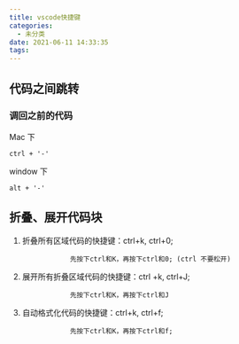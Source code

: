 ```yaml
---
title: vscode快捷键
categories:
  - 未分类
date: 2021-06-11 14:33:35
tags:
---
```

## 代码之间跳转
### 调回之前的代码
Mac 下

```ctrl + '-'```

window 下

```alt + '-'```
## 折叠、展开代码块
1. 折叠所有区域代码的快捷键：ctrl+k, ctrl+0;

                   先按下ctrl和K，再按下ctrl和0; (ctrl 不要松开)

2. 展开所有折叠区域代码的快捷键：ctrl +k, ctrl+J;

                   先按下ctrl和K，再按下ctrl和J 
3. 自动格式化代码的快捷键：ctrl+k, ctrl+f;

                   先按下ctrl和K，再按下ctrl和f;